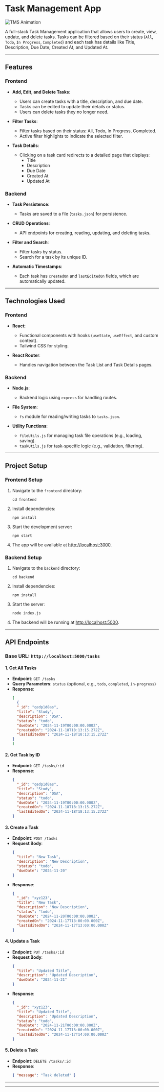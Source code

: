 
# Task Management App
![TMS Animation](TMS.gif)

A full-stack Task Management application that allows users to create, view, update, and delete tasks. Tasks can be filtered based on their status (`All`, `Todo`, `In Progress`, `Completed`) and each task has details like Title, Description, Due Date, Created At, and Updated At. 

---

## Features

### Frontend
- **Add, Edit, and Delete Tasks**:
  - Users can create tasks with a title, description, and due date.
  - Tasks can be edited to update their details or status.
  - Users can delete tasks they no longer need.
  
- **Filter Tasks**:
  - Filter tasks based on their status: All, Todo, In Progress, Completed.
  - Active filter highlights to indicate the selected filter.

- **Task Details**:
  - Clicking on a task card redirects to a detailed page that displays:
    - Title
    - Description
    - Due Date
    - Created At
    - Updated At

### Backend
- **Task Persistence**:
  - Tasks are saved to a file (`tasks.json`) for persistence.

- **CRUD Operations**:
  - API endpoints for creating, reading, updating, and deleting tasks.
  
- **Filter and Search**:
  - Filter tasks by status.
  - Search for a task by its unique ID.

- **Automatic Timestamps**:
  - Each task has `createdOn` and `lastEditedOn` fields, which are automatically updated.

---

## Technologies Used

### Frontend
- **React**:
  - Functional components with hooks (`useState`, `useEffect`, and custom context).
  - Tailwind CSS for styling.

- **React Router**:
  - Handles navigation between the Task List and Task Details pages.

### Backend
- **Node.js**:
  - Backend logic using `express` for handling routes.

- **File System**:
  - `fs` module for reading/writing tasks to `tasks.json`.

- **Utility Functions**:
  - `fileUtils.js` for managing task file operations (e.g., loading, saving).
  - `taskUtils.js` for task-specific logic (e.g., validation, filtering).

---

## Project Setup

### Frontend Setup
1. Navigate to the `frontend` directory:
   ```
   cd frontend
   ```
2. Install dependencies:
   ```
   npm install
   ```
3. Start the development server:
   ```
   npm start
   ```
4. The app will be available at [http://localhost:3000](http://localhost:3000).

### Backend Setup
1. Navigate to the `backend` directory:
   ```
   cd backend
   ```
2. Install dependencies:
   ```
   npm install
   ```
3. Start the server:
   ```
   node index.js
   ```
4. The backend will be running at [http://localhost:5000](http://localhost:5000).

---

## API Endpoints

### Base URL: `http://localhost:5000/tasks`

#### 1. Get All Tasks
- **Endpoint**: `GET /tasks`
- **Query Parameters**: `status` (optional, e.g., `todo`, `completed`, `in-progress`)
- **Response**:
  ```json
  [
    {
    "_id": "qedp1d8as",
    "title": "Study",
    "description": "DSA",
    "status": "todo",
    "dueDate": "2024-11-19T00:00:00.000Z",
    "createdOn": "2024-11-18T18:13:15.272Z",
    "lastEditedOn": "2024-11-18T18:13:15.272Z"
  }
  ]
  ```

#### 2. Get Task by ID
- **Endpoint**: `GET /tasks/:id`
- **Response**:
  ```json
  {
    "_id": "qedp1d8as",
    "title": "Study",
    "description": "DSA",
    "status": "todo",
    "dueDate": "2024-11-19T00:00:00.000Z",
    "createdOn": "2024-11-18T18:13:15.272Z",
    "lastEditedOn": "2024-11-18T18:13:15.272Z"
  }
  ```

#### 3. Create a Task
- **Endpoint**: `POST /tasks`
- **Request Body**:
  ```json
  {
    "title": "New Task",
    "description": "New Description",
    "status": "todo",
    "dueDate": "2024-11-20"
  }
  ```
- **Response**:
  ```json
  {
    "_id": "xyz123",
    "title": "New Task",
    "description": "New Description",
    "status": "todo",
    "dueDate": "2024-11-20T00:00:00.000Z",
    "createdOn": "2024-11-17T13:00:00.000Z",
    "lastEditedOn": "2024-11-17T13:00:00.000Z"
  }
  ```

#### 4. Update a Task
- **Endpoint**: `PUT /tasks/:id`
- **Request Body**:
  ```json
  {
    "title": "Updated Title",
    "description": "Updated Description",
    "dueDate": "2024-11-21"
  }
  ```
- **Response**:
  ```json
  {
    "_id": "xyz123",
    "title": "Updated Title",
    "description": "Updated Description",
    "status": "todo",
    "dueDate": "2024-11-21T00:00:00.000Z",
    "createdOn": "2024-11-17T13:00:00.000Z",
    "lastEditedOn": "2024-11-17T14:00:00.000Z"
  }
  ```

#### 5. Delete a Task
- **Endpoint**: `DELETE /tasks/:id`
- **Response**:
  ```json
  { "message": "Task deleted" }
  ```

---


---
